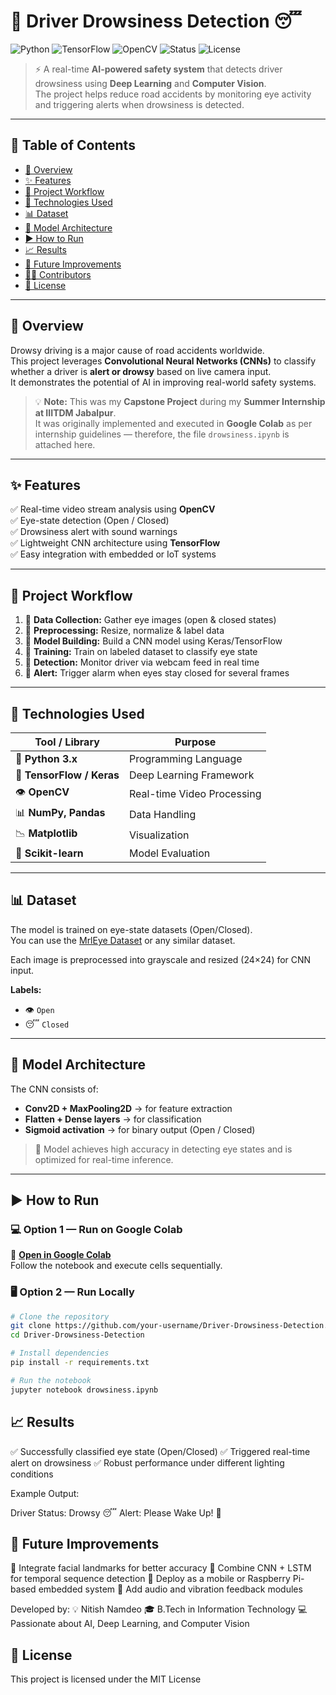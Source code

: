 # 🚗 Driver Drowsiness Detection 😴  
![Python](https://img.shields.io/badge/Python-3.9-blue?logo=python)
![TensorFlow](https://img.shields.io/badge/TensorFlow-2.0+-orange?logo=tensorflow)
![OpenCV](https://img.shields.io/badge/OpenCV-Computer%20Vision-green?logo=opencv)
![Status](https://img.shields.io/badge/Status-Completed-success)
![License](https://img.shields.io/badge/License-MIT-lightgrey)

> ⚡ A real-time **AI-powered safety system** that detects driver drowsiness using **Deep Learning** and **Computer Vision**.  
> The project helps reduce road accidents by monitoring eye activity and triggering alerts when drowsiness is detected.

---

## 🧭 Table of Contents

- [🧠 Overview](#-overview)
- [✨ Features](#-features)
- [🔄 Project Workflow](#-project-workflow)
- [🧰 Technologies Used](#-technologies-used)
- [📊 Dataset](#-dataset)
- [🧩 Model Architecture](#-model-architecture)
- [▶️ How to Run](#️-how-to-run)
- [📈 Results](#-results)
- [🚀 Future Improvements](#-future-improvements)
- [👨‍💻 Contributors](#-contributors)
- [📄 License](#-license)

---

## 🧠 Overview

Drowsy driving is a major cause of road accidents worldwide.  
This project leverages **Convolutional Neural Networks (CNNs)** to classify whether a driver is **alert or drowsy** based on live camera input.  
It demonstrates the potential of AI in improving real-world safety systems.

> 💡 **Note:** This was my **Capstone Project** during my **Summer Internship at IIITDM Jabalpur**.  
> It was originally implemented and executed in **Google Colab** as per internship guidelines — therefore, the file `drowsiness.ipynb` is attached here.

---

## ✨ Features

✅ Real-time video stream analysis using **OpenCV**  
✅ Eye-state detection (Open / Closed)  
✅ Drowsiness alert with sound warnings  
✅ Lightweight CNN architecture using **TensorFlow**  
✅ Easy integration with embedded or IoT systems  

---

## 🔄 Project Workflow

1. 📸 **Data Collection:** Gather eye images (open & closed states)  
2. 🧹 **Preprocessing:** Resize, normalize & label data  
3. 🧠 **Model Building:** Build a CNN model using Keras/TensorFlow  
4. 🧪 **Training:** Train on labeled dataset to classify eye state  
5. 🎥 **Detection:** Monitor driver via webcam feed in real time  
6. 🚨 **Alert:** Trigger alarm when eyes stay closed for several frames  

---

## 🧰 Technologies Used

| Tool / Library | Purpose |
|-----------------|----------|
| 🐍 **Python 3.x** | Programming Language |
| 🧠 **TensorFlow / Keras** | Deep Learning Framework |
| 👁️ **OpenCV** | Real-time Video Processing |
| 📊 **NumPy, Pandas** | Data Handling |
| 📉 **Matplotlib** | Visualization |
| 🧪 **Scikit-learn** | Model Evaluation |

---

## 📊 Dataset

The model is trained on eye-state datasets (Open/Closed).  
You can use the [MrlEye Dataset](https://mrl.cs.vsb.cz/eyedataset) or any similar dataset.

Each image is preprocessed into grayscale and resized (24×24) for CNN input.

**Labels:**
- 👁️ `Open`
- 😴 `Closed`

---

## 🧩 Model Architecture

The CNN consists of:
- **Conv2D + MaxPooling2D** → for feature extraction  
- **Flatten + Dense layers** → for classification  
- **Sigmoid activation** → for binary output (Open / Closed)

> 🧾 Model achieves high accuracy in detecting eye states and is optimized for real-time inference.

---

## ▶️ How to Run

### 💻 Option 1 — Run on Google Colab  
📎 [**Open in Google Colab**](https://colab.research.google.com/drive/1Ev11FrgWc14bWhgyrJloSUX6_JBXjWkx)  
Follow the notebook and execute cells sequentially.

### 🖥️ Option 2 — Run Locally

```bash
# Clone the repository
git clone https://github.com/your-username/Driver-Drowsiness-Detection.git
cd Driver-Drowsiness-Detection

# Install dependencies
pip install -r requirements.txt

# Run the notebook
jupyter notebook drowsiness.ipynb
```

## 📈 Results

✅ Successfully classified eye state (Open/Closed)
✅ Triggered real-time alert on drowsiness
✅ Robust performance under different lighting conditions

Example Output:

Driver Status: Drowsy 😴
Alert: Please Wake Up! 🚨

## 🚀 Future Improvements

🔹 Integrate facial landmarks for better accuracy
🔹 Combine CNN + LSTM for temporal sequence detection
🔹 Deploy as a mobile or Raspberry Pi-based embedded system
🔹 Add audio and vibration feedback modules

Developed by:
💡 Nitish Namdeo
🎓 B.Tech in Information Technology
💻 Passionate about AI, Deep Learning, and Computer Vision

## 📄 License

This project is licensed under the MIT License


